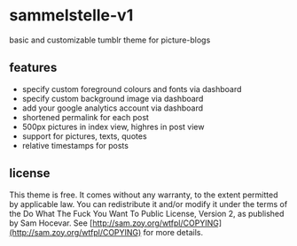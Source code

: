 sammelstelle-v1
===============

basic and customizable tumblr theme for picture-blogs

features
--------

+ specify custom foreground colours and fonts via dashboard
+ specify custom background image via dashboard
+ add your google analytics account via dashboard
+ shortened permalink for each post
+ 500px pictures in index view, highres in post view
+ support for pictures, texts, quotes
+ relative timestamps for posts

license
-------

This theme is free. It comes without any warranty, to the extent permitted by applicable law. You can redistribute it and/or modify it under the terms of the Do What The Fuck You Want To Public License, Version 2, as published by Sam Hocevar. See [http://sam.zoy.org/wtfpl/COPYING](http://sam.zoy.org/wtfpl/COPYING) for more details.